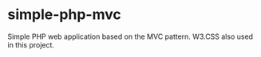 # simple-php-mvc
Simple PHP web application based on the MVC pattern. W3.CSS also used in this project.
